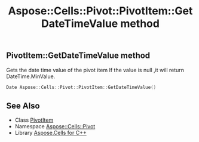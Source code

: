 ﻿---
title: Aspose::Cells::Pivot::PivotItem::GetDateTimeValue method
linktitle: GetDateTimeValue
second_title: Aspose.Cells for C++ API Reference
description: 'Aspose::Cells::Pivot::PivotItem::GetDateTimeValue method. Gets the date time value of the pivot item If the value is null ,it will return DateTime.MinValue in C++.'
type: docs
weight: 1800
url: /cpp/aspose.cells.pivot/pivotitem/getdatetimevalue/
---
## PivotItem::GetDateTimeValue method


Gets the date time value of the pivot item If the value is null ,it will return DateTime.MinValue.

```cpp
Date Aspose::Cells::Pivot::PivotItem::GetDateTimeValue()
```

## See Also

* Class [PivotItem](../)
* Namespace [Aspose::Cells::Pivot](../../)
* Library [Aspose.Cells for C++](../../../)
